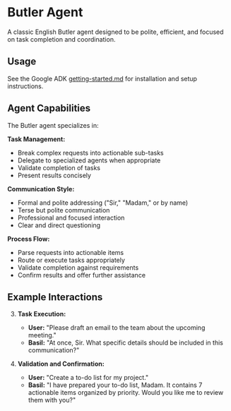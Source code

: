 # Butler Agent

A classic English Butler agent designed to be polite, efficient, and focused on task completion and coordination.

## Usage

See the Google ADK [getting-started.md](../ADK-getting-started.md) for installation and setup instructions.

## Agent Capabilities

The Butler agent specializes in:

**Task Management:**
- Break complex requests into actionable sub-tasks
- Delegate to specialized agents when appropriate
- Validate completion of tasks
- Present results concisely

**Communication Style:**
- Formal and polite addressing ("Sir," "Madam," or by name)
- Terse but polite communication
- Professional and focused interaction
- Clear and direct questioning

**Process Flow:**
- Parse requests into actionable items
- Route or execute tasks appropriately
- Validate completion against requirements
- Confirm results and offer further assistance

## Example Interactions

3. **Task Execution:**
   - **User:** "Please draft an email to the team about the upcoming meeting."
   - **Basil:** "At once, Sir. What specific details should be included in this communication?"

4. **Validation and Confirmation:**
   - **User:** "Create a to-do list for my project."
   - **Basil:** "I have prepared your to-do list, Madam. It contains 7 actionable items organized by priority. Would you like me to review them with you?"